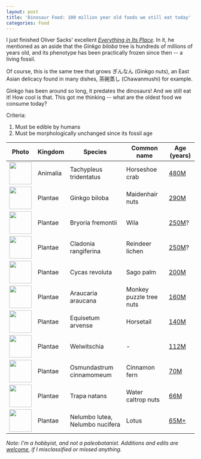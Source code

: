```yaml
---
layout: post
title: 'Dinosaur Food: 100 million year old foods we still eat today'
categories: Food
---
```


I just finished Oliver Sacks' excellent _[Everything in Its Place](https://www.penguinrandomhouse.com/books/538576/everything-in-its-place-by-oliver-sacks/)_. In it, he mentioned as an aside that the _Ginkgo biloba_ tree is hundreds of millions of years old, and its phenotype has been practically frozen since then -- a living fossil.

Of course, this is the same tree that grows ぎんなん (Ginkgo nuts), an East Asian delicacy found in many dishes, 茶碗蒸し (Chawanmushi) for example.

Ginkgo has been around so long, it predates the dinosaurs! And we still eat it! How cool is that. This got me thinking -- what are the oldest food we consume today?

Criteria:

1. Must be edible by humans
2. Must be morphologically unchanged since its fossil age

| Photo | Kingdom | Species | Common name | Age (years)
|---|----|--|----|--|
| <img src="https://upload.wikimedia.org/wikipedia/commons/1/1b/Limulus_polyphemus_horseshue_crab_on_coast.jpg" width=60 /> | Animalia | Tachypleus tridentatus | Horseshoe crab | [480M](https://www.frontiersin.org/articles/10.3389/feart.2020.00098/full)
| <img src="https://upload.wikimedia.org/wikipedia/commons/thumb/7/78/GinkgoLeaves.jpg/1280px-GinkgoLeaves.jpg" width=60 /> | Plantae | Ginkgo biloba | Maidenhair nuts | [290M](https://www.sciencedirect.com/science/article/abs/pii/S1871174X0900002X?via%3Dihub)
| <img src="https://upload.wikimedia.org/wikipedia/commons/e/e1/WilaBig.jpg" width=60 /> | Plantae | Bryoria fremontii | Wila | [250M](https://en.wikipedia.org/wiki/Moss#Geological_history)?
| <img src="https://upload.wikimedia.org/wikipedia/commons/2/29/Cladonia_portentosa_top.JPG" width=60 /> | Plantae | Cladonia rangiferina | Reindeer lichen | [250M](https://en.wikipedia.org/wiki/Moss#Geological_history)?
| <img src="https://upload.wikimedia.org/wikipedia/commons/3/3b/Cycas_inflorescence.jpg" width=60 /> | Plantae | Cycas revoluta | Sago palm | [200M](http://www1.biologie.uni-hamburg.de/b-online/library/cycads/fossilspast.htm)
| <img src="https://upload.wikimedia.org/wikipedia/commons/thumb/1/1b/Zweig_der_Andentannne.JPG/2560px-Zweig_der_Andentannne.JPG" width=60 /> | Plantae | Araucaria araucana | Monkey puzzle tree nuts | [160M](https://www.pacificu.edu/about/campuses-locations/forest-grove-campus/guide-trees/monkeypuzzle)
| <img src="https://upload.wikimedia.org/wikipedia/commons/thumb/2/23/Equisetum_arvense_foliage.jpg/2560px-Equisetum_arvense_foliage.jpg" width=60 /> | Plantae | Equisetum arvense | Horsetail | [140M](https://en.wikipedia.org/wiki/Equisetum#Evolutionary_history)
| <img src="https://upload.wikimedia.org/wikipedia/commons/thumb/e/ec/Welwitschia_mirabilis_%28female%29.jpg/2560px-Welwitschia_mirabilis_%28female%29.jpg" width=60 /> | Plantae | Welwitschia | - | [112M](https://pubmed.ncbi.nlm.nih.gov/33504814/)
| <img src="https://upload.wikimedia.org/wikipedia/commons/2/26/Cinnamon_fern.jpg" width=60 /> | Plantae | Osmundastrum cinnamomeum | Cinnamon fern | [70M](https://www.journals.uchicago.edu/doi/10.1086/314134)
| <img src="https://upload.wikimedia.org/wikipedia/commons/f/f3/Water-caltrops.jpg" width=60 /> | Plantae | Trapa natans | Water caltrop nuts | [66M](https://en.wikipedia.org/wiki/Water_caltrop#Fossil_record)
| <img src="https://upload.wikimedia.org/wikipedia/commons/d/d9/Nelumbo_lutea_blossom.jpeg" width=60 /> | Plantae | Nelumbo lutea, Nelumbo nucifera | Lotus | [65M+](https://ebrary.net/27989/environment/lotus)

*Note: I'm a hobbyist, and not a paleobotanist. Additions and edits are [welcome](https://github.com/bcherny/bcherny.github.io/edit/main/_posts/2022-01-17-Dinosaur-food.md), if I misclassified or missed anything.*
